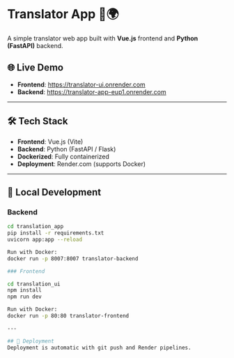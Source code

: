 # Translator App 🧠🌍

A simple translator web app built with **Vue.js** frontend and **Python (FastAPI)** backend.

## 🌐 Live Demo

- **Frontend**: https://translator-ui.onrender.com
- **Backend**:  https://translator-app-eup1.onrender.com

---

## 🛠 Tech Stack

- **Frontend**: Vue.js (Vite)
- **Backend**: Python (FastAPI / Flask)
- **Dockerized**: Fully containerized
- **Deployment**: Render.com (supports Docker)

---

## 🚀 Local Development

### Backend

```bash
cd translation_app
pip install -r requirements.txt
uvicorn app:app --reload

Run with Docker:
docker run -p 8007:8007 translator-backend

### Frontend

cd translation_ui
npm install
npm run dev

Run with Docker:
docker run -p 80:80 translator-frontend

---

## 🚀 Deployment
Deployment is automatic with git push and Render pipelines.


